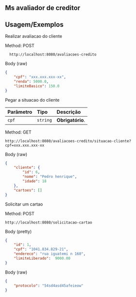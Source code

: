 ## Ms avaliador de creditor 

## Usagem/Exemplos

Realizar avaliacao do cliente

Method: POST
```
  http://localhost:8080/avaliacoes-credito
```
Body (raw)
```JSON
{
    "cpf": "xxx.xxx.xxx-xx",
    "renda": 5000.0,
    "limiteBasico": 150.0
}
```
Pegar a situacao do cliente

| Parâmetro   | Tipo       | Descrição                           |
| :---------- | :--------- | :---------------------------------- |
| `cpf` | `string` | **Obrigatório**. |

Method: GET
```
http://localhost:8080/avaliacoes-credito/situacao-cliente?cpf=xxx.xxx.xxx-xx
```
Body (raw)
```JSON
{
    "cliente": {
        "id": 6,
        "nome": "Pedro henrique",
        "idade": 18
    },
    "cartoes": []
}
```
Solicitar um cartao

Method: POST
```
http://localhost:8080/solicitacao-cartao
```
Body (pretty)
```JSON
{
    "id": 1,
    "cpf": "1041.834.829-21",
    "endereco": "rua iguatemi n 160",
    "limiteLiberado":  9000.00
}
```

Body (raw)
```JSON
{
    "protocolo": "54sd4asd45afeieow"
}
```
